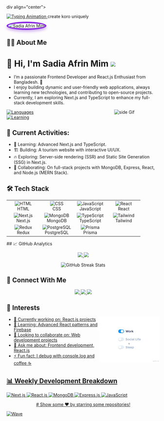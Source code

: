 


div align="center">
  <!-- Header with gradient effect -->
   <a href="https://git.io/typing-svg">
    <img src="https://readme-typing-svg.demolab.com?font=Fira+Code&weight=800&size=22&duration=3000&pause=1000&color=8A4FFF&center=true&vCenter=true&width=600&lines=💻 Frontend+Developer;⚛️ React.js+Enthusiast;🌐 Full+Stack+Web+Developer;🔥 Passionate+about+Learning+and+Growing" 
         alt="Typing Animation">
  </a>
  </div> create koro uniquely
  

  <!-- Profile picture overlapping the header using negative margin -->
  <img src="https://i.ibb.co.com/WjXtx1v/Neutral-Simple-Minimalist-Real-Estate-Facebook-Cover.png" 
       alt="Sadia Afrin Mim" 
       style="margin-top: -100px; border-radius: 50%; border: 5px solid #8A2BE2; box-shadow: 0 5px 10px rgba(138,43,226,0.4);">






</div>




## 👩‍💻 About Me

# 👋 Hi, I'm Sadia Afrin Mim  ![](https://komarev.com/ghpvc/?username=SadiaAfrinMim&label=Profile%20Visits&color=blue&style=for-the-badge)
- I’m a passionate Frontend Developer and React.js Enthusiast from Bangladesh. 🚀
- I enjoy building dynamic and user-friendly web applications, always learning new technologies, and contributing to open-source projects.
- Currently, I am exploring Next.js and TypeScript to enhance my full-stack development skills.

<img src="https://media3.giphy.com/media/ZEB6yFbLnhyQf7g3hn/giphy.gif" alt="side Gif" align="right" width="150" height="auto"/> </a> 
[![Languages](https://img.shields.io/badge/Languages-JavaScript-%23F7DF1E?style=for-the-badge)](https://developer.mozilla.org/en-US/docs/Web/JavaScript)   
[![Learning](https://img.shields.io/badge/Currently%20Learning-Next.js%20%26%20TypeScript-%2333B5E5?style=for-the-badge)](https://nextjs.org)




## 📌 Current Activities:
- 🌱 Learning: Advanced Next.js and TypeScript.
- 🏗 Building: A tourism website with interactive UI/UX.
- 🔥 Exploring: Server-side rendering (SSR) and Static Site Generation (SSG) in Next.js.
- 🤝 Collaborating: On full-stack projects with MongoDB, Express, React, and Node.js (MERN Stack).



## 🛠️ Tech Stack
<div align="center">
<table>
<tr>
  <td align="center" width="96">
    <img src="https://skillicons.dev/icons?i=html" width="48" height="48" alt="HTML" />
    <br>HTML
  </td>
  <td align="center" width="96">
    <img src="https://skillicons.dev/icons?i=css" width="48" height="48" alt="CSS" />
    <br>CSS
  </td>
  <td align="center" width="96">
    <img src="https://skillicons.dev/icons?i=js" width="48" height="48" alt="JavaScript" />
    <br>JavaScript
  </td>
  <td align="center" width="96">
    <img src="https://skillicons.dev/icons?i=react" width="48" height="48" alt="React" />
    <br>React
  </td>
</tr>
<tr>
  <td align="center" width="96">
    <img src="https://skillicons.dev/icons?i=nextjs" width="48" height="48" alt="Next.js" />
    <br>Next.js
  </td>
  <td align="center" width="96">
    <img src="https://skillicons.dev/icons?i=mongodb" width="48" height="48" alt="MongoDB" />
    <br>MongoDB
  </td>
  <td align="center" width="96">
    <img src="https://skillicons.dev/icons?i=typescript" width="48" height="48" alt="TypeScript" />
    <br>TypeScript
  </td>
  <td align="center" width="96">
    <img src="https://skillicons.dev/icons?i=tailwind" width="48" height="48" alt="Tailwind" />
    <br>Tailwind
  </td>
</tr>
<tr>
  <td align="center" width="96">
    <img src="https://skillicons.dev/icons?i=redux" width="48" height="48" alt="Redux" />
    <br>Redux
  </td>
  <td align="center" width="96">
    <img src="https://skillicons.dev/icons?i=postgresql" width="48" height="48" alt="PostgreSQL" />
    <br>PostgreSQL
  </td>
  <td align="center" width="96">
    <img src="https://skillicons.dev/icons?i=prisma" width="48" height="48" alt="Prisma" />
    <br>Prisma
  </td>
  <td align="center" width="96">
    <!-- Placeholder for future addition -->
    <br>
  </td>
</tr>
</table>
</div>
## 📈 GitHub Analytics
<p align="center">
  <a href="https://github.com/SadiaAfrinMim">
    <img height="180em" src="https://github-readme-stats.vercel.app/api?username=SadiaAfrinMim&show_icons=true&theme=radical"/>
    <img height="180em" src="https://github-readme-stats.vercel.app/api/top-langs/?username=SadiaAfrinMim&layout=compact&theme=radical"/>
  </a>
</p>

<p align="center">
  <img height="180em" src="https://streak-stats.demolab.com/?user=SadiaAfrinMim&theme=radical" alt="GitHub Streak Stats"/>
</p>


## 🤝 Connect With Me
<p align="center">
  <a href="https://www.linkedin.com/in/sadia-afrin-mim-5198121b0/">
    <img src="https://img.shields.io/badge/LinkedIn-0077B5?style=for-the-badge&logo=linkedin&logoColor=white" />
  </a>
  <a href="mailto:sadiaafrinmim660@gmail.com">
    <img src="https://img.shields.io/badge/Gmail-D14836?style=for-the-badge&logo=gmail&logoColor=white" />
  </a>
   <a href="https://sadia-afrin-mim.netlify.app/" target="_blank">
    <img src="https://img.shields.io/badge/Portfolio-%238A2BE2?style=for-the-badge&logo=react&logoColor=white" />
</a>


</p>

## 📌 Interests
<img src="https://github.com/SadiaAfrinMim/SadiaAfrinMim/blob/main/life_balance.gif" alt="side Image" align="right" width="200" height="auto" /> <a href="https://ko-fi.com/sciencepal"> 
- 🔭 Currently working on: React.js projects
- 🌱 Learning: Advanced React patterns and Firebase
- 👯 Looking to collaborate on: Web development projects
- 💬 Ask me about: Frontend development, React.js
- ⚡ Fun fact: I debug with console.log and coffee ☕

## 📊 Weekly Development Breakdown
![Next.js](https://img.shields.io/badge/Next.js-75%25-000000?style=for-the-badge&logo=next.js)
![React.js](https://img.shields.io/badge/React.js-65%25-61DAFB?style=for-the-badge&logo=react&logoColor=black)
![MongoDB](https://img.shields.io/badge/MongoDB-50%25-47A248?style=for-the-badge&logo=mongodb&logoColor=white)
![Express.js](https://img.shields.io/badge/Express.js-40%25-808080?style=for-the-badge&logo=express&logoColor=white)
![JavaScript](https://img.shields.io/badge/JavaScript-35%25-F7DF1E?style=for-the-badge&logo=javascript&logoColor=black)



  
<div align="center">
  # Show some ❤️ by starring some repositories!
</div>

![Wave](https://capsule-render.vercel.app/api?type=waving&color=gradient&height=100&section=footer)
</div>
